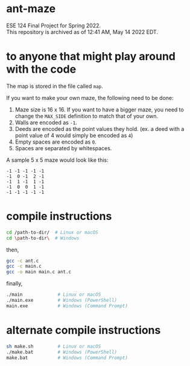 # ant-maze
ESE 124 Final Project for Spring 2022.  
This repository is archived as of 12:41 AM, May 14 2022 EDT.

# to anyone that might play around with the code
The map is stored in the file called `map`.

If you want to make your own maze, the following need to be done:  
1. Maze size is 16 x 16. If you want to have a bigger maze, you need to change the `MAX_SIDE` definition to match that of your own.  
2. Walls are encoded as `-1`.  
3. Deeds are encoded as the point values they hold. (ex. a deed with a point value of 4 would simply be encoded as `4`)  
4. Empty spaces are encoded as `0`.  
5. Spaces are separated by whitespaces.

A sample 5 x 5 maze would look like this:  
```
-1 -1 -1 -1 -1
-1  0 -1  2 -1
-1  1 -1  1 -1
-1  0  0  1 -1
-1 -1 -1 -1 -1
```

# compile instructions
```zsh
cd /path-to-dir/  # Linux or macOS
cd \path-to-dir\  # Windows
```
then,
```zsh
gcc -c ant.c
gcc -c main.c
gcc -o main main.c ant.c
```
finally,
```zsh
./main             # Linux or macOS
./main.exe         # Windows (PowerShell)
main.exe           # Windows (Command Prompt)
```

# alternate compile instructions
```zsh
sh make.sh         # Linux or macOS
./make.bat         # Windows (PowerShell)
make.bat           # Windows (Command Prompt)
```
